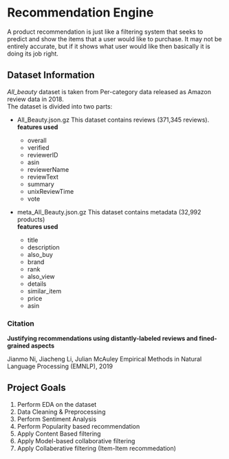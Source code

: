 # Recommendation Engine
A product recommendation is just like a filtering system that seeks to predict and show the items that a user would like to purchase. It may not be entirely accurate, but if it shows what user would like then basically it is doing its job right.
## Dataset Information
*All_beauty* dataset is taken from Per-category data released as Amazon review data in 2018.<br>
The dataset is divided into two parts:
- All_Beauty.json.gz 
  This dataset contains reviews (371,345 reviews).<br>
  **features used**<br>
  * overall
  * verified
  * reviewerID
  * asin
  * reviewerName 	
  * reviewText 	
  * summary 	
  * unixReviewTime 	
  * vote
  
- meta_All_Beauty.json.gz
  This dataset contains  metadata (32,992 products)<br>
  **features used**<br>
  * title
  * description
  * also_buy
  * brand
  * rank
  * also_view
  * details
  * similar_item
  * price
  * asin
### Citation
**Justifying recommendations using distantly-labeled reviews and fined-grained aspects**

Jianmo Ni, Jiacheng Li, Julian McAuley
Empirical Methods in Natural Language Processing (EMNLP), 2019
## Project Goals
1.  Perform EDA on the dataset
2.  Data Cleaning & Preprocessing
3.  Perform Sentiment Analysis
4.  Perform Popularity based recommendation
5.  Apply Content Based filtering
6.  Apply Model-based collaborative filtering
7.  Apply Collaberative filtering (Item-Item recommedation)
